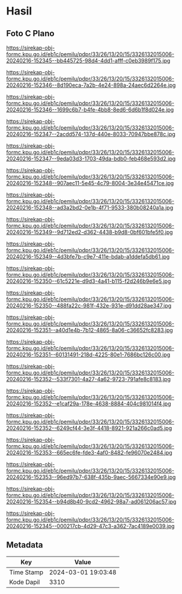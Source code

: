 # Hasil

## Foto C Plano

https://sirekap-obj-formc.kpu.go.id/eb1c/pemilu/pdpr/33/26/13/20/15/3326132015006-20240216-152345--bb445725-98d4-4dd1-afff-c0eb3989f175.jpg

https://sirekap-obj-formc.kpu.go.id/eb1c/pemilu/pdpr/33/26/13/20/15/3326132015006-20240216-152346--8d190eca-7a2b-4e24-898a-24aec6d2264e.jpg

https://sirekap-obj-formc.kpu.go.id/eb1c/pemilu/pdpr/33/26/13/20/15/3326132015006-20240216-152346--1699c6b7-b4fe-4bb8-8ed6-6d6b1f8d024e.jpg

https://sirekap-obj-formc.kpu.go.id/eb1c/pemilu/pdpr/33/26/13/20/15/3326132015006-20240216-152347--2acdd574-137d-440e-8033-70947bbe878c.jpg

https://sirekap-obj-formc.kpu.go.id/eb1c/pemilu/pdpr/33/26/13/20/15/3326132015006-20240216-152347--9eda03d3-1703-49da-bdb0-feb468e593d2.jpg

https://sirekap-obj-formc.kpu.go.id/eb1c/pemilu/pdpr/33/26/13/20/15/3326132015006-20240216-152348--907aec11-5e45-4c79-8004-3e34e45471ce.jpg

https://sirekap-obj-formc.kpu.go.id/eb1c/pemilu/pdpr/33/26/13/20/15/3326132015006-20240216-152348--ad3a2bd2-0e1b-4f71-9533-380b08240a1a.jpg

https://sirekap-obj-formc.kpu.go.id/eb1c/pemilu/pdpr/33/26/13/20/15/3326132015006-20240216-152349--9d712ed2-d362-4438-b9d8-0bf601bfe5f0.jpg

https://sirekap-obj-formc.kpu.go.id/eb1c/pemilu/pdpr/33/26/13/20/15/3326132015006-20240216-152349--4d3bfe7b-c9e7-411e-bdab-a1ddefa5db61.jpg

https://sirekap-obj-formc.kpu.go.id/eb1c/pemilu/pdpr/33/26/13/20/15/3326132015006-20240216-152350--61c5221e-d9d3-4a41-b115-f2d246b9e6e5.jpg

https://sirekap-obj-formc.kpu.go.id/eb1c/pemilu/pdpr/33/26/13/20/15/3326132015006-20240216-152350--488fa22c-981f-432e-931e-d91dd28ae347.jpg

https://sirekap-obj-formc.kpu.go.id/eb1c/pemilu/pdpr/33/26/13/20/15/3326132015006-20240216-152351--a40d1e4b-7b12-4865-8a06-c36652fc8283.jpg

https://sirekap-obj-formc.kpu.go.id/eb1c/pemilu/pdpr/33/26/13/20/15/3326132015006-20240216-152351--60131491-218d-4225-80e1-7686bc126c00.jpg

https://sirekap-obj-formc.kpu.go.id/eb1c/pemilu/pdpr/33/26/13/20/15/3326132015006-20240216-152352--533f7301-4a27-4a62-9723-791afe8c8183.jpg

https://sirekap-obj-formc.kpu.go.id/eb1c/pemilu/pdpr/33/26/13/20/15/3326132015006-20240216-152352--e1caf29a-178e-4638-8884-404c981014f4.jpg

https://sirekap-obj-formc.kpu.go.id/eb1c/pemilu/pdpr/33/26/13/20/15/3326132015006-20240216-152352--6249cf44-3e3f-4418-8921-921a266c0ad5.jpg

https://sirekap-obj-formc.kpu.go.id/eb1c/pemilu/pdpr/33/26/13/20/15/3326132015006-20240216-152353--665ec6fe-fde3-4af0-8482-fe96070e2484.jpg

https://sirekap-obj-formc.kpu.go.id/eb1c/pemilu/pdpr/33/26/13/20/15/3326132015006-20240216-152353--96ed97b7-638f-435b-9aec-5667334e90e9.jpg

https://sirekap-obj-formc.kpu.go.id/eb1c/pemilu/pdpr/33/26/13/20/15/3326132015006-20240216-152354--b94d8b40-9cd2-4962-98a7-ad061206ac57.jpg

https://sirekap-obj-formc.kpu.go.id/eb1c/pemilu/pdpr/33/26/13/20/15/3326132015006-20240216-152345--000217cb-4d29-47c3-a362-7ac4189e0039.jpg


## Metadata

| Key        | Value               |
| ---------- | ------------------- |
| Time Stamp | 2024-03-01 19:03:48 |
| Kode Dapil | 3310                |



